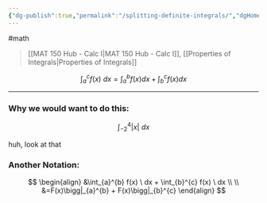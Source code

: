 ```yaml
---
{"dg-publish":true,"permalink":"/splitting-definite-integrals/","dgHomeLink":true,"dgPassFrontmatter":false}
---
```


#math 
> [[MAT 150 Hub - Calc I|MAT 150 Hub - Calc I]], [[Properties of Integrals|Properties of Integrals]]

$$
\int_{a}^{c} f(x) \ dx = \int_{a}^{b} f(x)dx + \int_{b}^{c} f(x)dx
$$

---
### Why we would want to do this:
$$
\int_{-2}^{4} |x| \ dx
$$

huh, look at that

### Another Notation:
$$
\begin{align}
&\int_{a}^{b} f(x) \ dx + \int_{b}^{c} f(x) \ dx \\ \\
&=F(x)\bigg|_{a}^{b} + F(x)\bigg|_{b}^{c}
\end{align}
$$